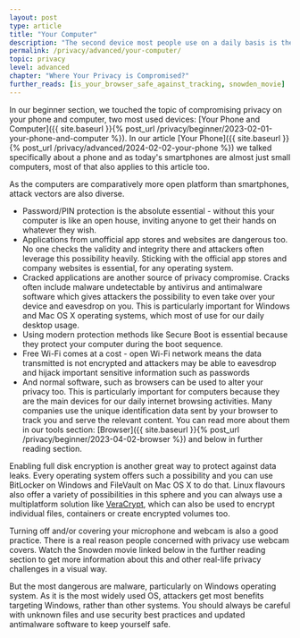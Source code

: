 ```yaml
---
layout: post
type: article
title: "Your Computer"
description: "The second device most people use on a daily basis is their computer. Here we look at steps you can take to protect it."
permalink: /privacy/advanced/your-computer/
topic: privacy
level: advanced
chapter: "Where Your Privacy is Compromised?"
further_reads: [is_your_browser_safe_against_tracking, snowden_movie]
---
```


In our beginner section, we touched the topic of compromising privacy on your phone and computer, two most used devices: [Your Phone and Computer]({{ site.baseurl }}{% post_url /privacy/beginner/2023-02-01-your-phone-and-computer %}). In our article [Your Phone]({{ site.baseurl }}{% post_url /privacy/advanced/2024-02-02-your-phone %}) we talked specifically about a phone and as today's smartphones are almost just small computers, most of that also applies to this article too.

As the computers are comparatively more open platform than smartphones, attack vectors are also diverse.

 - Password/PIN protection is the absolute essential - without this your computer is like an open house, inviting anyone to get their hands on whatever they wish.
 - Applications from unofficial app stores and websites are dangerous too. No one checks the validity and integrity there and attackers often leverage this possibility heavily. Sticking with the official app stores and company websites is essential, for any operating system.
 - Cracked applications are another source of privacy compromise. Cracks often include malware undetectable by antivirus and antimalware software which gives attackers the possibility to even take over your device and eavesdrop on you. This is particularly important for Windows and Mac OS X operating systems, which most of use for our daily desktop usage. 
 - Using modern protection methods like Secure Boot is essential because they protect your computer during the boot sequence.
 - Free Wi-Fi comes at a cost - open Wi-Fi network means the data transmitted is not encrypted and attackers may be able to eavesdrop and hijack important sensitive information such as passwords
 - And normal software, such as browsers can be used to alter your privacy too. This is particularly important for computers because they are the main devices for our daily internet browsing activities. Many companies use the unique identification data sent by your browser to track you and serve the relevant content. You can read more about them in our tools section: [Browser]({{ site.baseurl }}{% post_url /privacy/beginner/2023-04-02-browser %}) and below in further reading section.

Enabling full disk encryption is another great way to protect against data leaks. Every operating system offers such a possibility and you can use BitLocker on Windows and FileVault on Mac OS X to do that. Linux flavours also offer a variety of possibilities in this sphere and you can always use a multiplatform solution like [VeraCrypt](https://www.veracrypt.fr/en/Home.html), which can also be used to encrypt individual files, containers or create encrypted volumes too.

Turning off and/or covering your microphone and webcam is also a good practice. There is a real reason people concerned with privacy use webcam covers. Watch the Snowden movie linked below in the further reading section to get more information about this and other real-life privacy challenges in a visual way.

But the most dangerous are malware, particularly on Windows operating system. As it is the most widely used OS, attackers get most benefits targeting Windows, rather than other systems. You should always be careful with unknown files and use security best practices and updated antimalware software to keep yourself safe.

